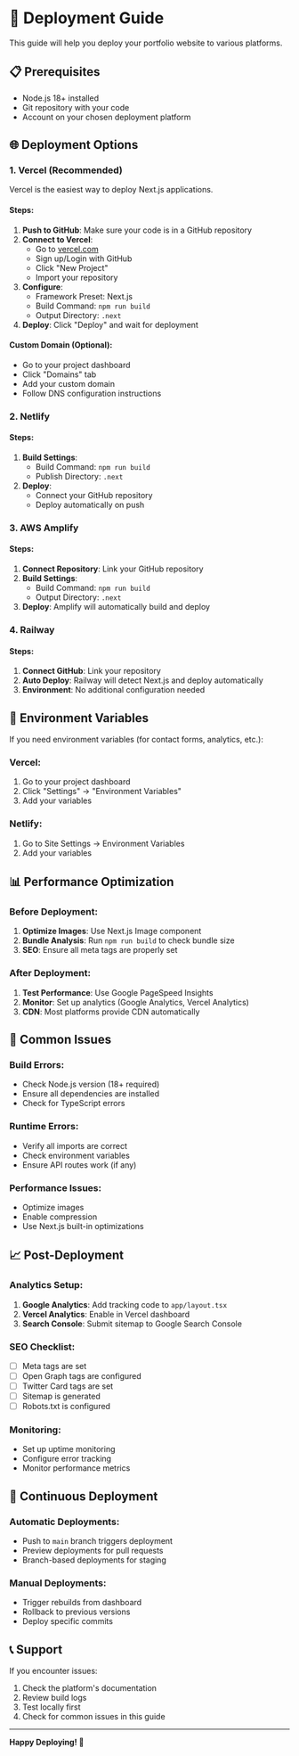 # 🚀 Deployment Guide

This guide will help you deploy your portfolio website to various platforms.

## 📋 Prerequisites

- Node.js 18+ installed
- Git repository with your code
- Account on your chosen deployment platform

## 🌐 Deployment Options

### 1. Vercel (Recommended)

Vercel is the easiest way to deploy Next.js applications.

#### Steps:
1. **Push to GitHub**: Make sure your code is in a GitHub repository
2. **Connect to Vercel**: 
   - Go to [vercel.com](https://vercel.com)
   - Sign up/Login with GitHub
   - Click "New Project"
   - Import your repository
3. **Configure**: 
   - Framework Preset: Next.js
   - Build Command: `npm run build`
   - Output Directory: `.next`
4. **Deploy**: Click "Deploy" and wait for deployment

#### Custom Domain (Optional):
- Go to your project dashboard
- Click "Domains" tab
- Add your custom domain
- Follow DNS configuration instructions

### 2. Netlify

#### Steps:
1. **Build Settings**:
   - Build Command: `npm run build`
   - Publish Directory: `.next`
2. **Deploy**:
   - Connect your GitHub repository
   - Deploy automatically on push

### 3. AWS Amplify

#### Steps:
1. **Connect Repository**: Link your GitHub repository
2. **Build Settings**:
   - Build Command: `npm run build`
   - Output Directory: `.next`
3. **Deploy**: Amplify will automatically build and deploy

### 4. Railway

#### Steps:
1. **Connect GitHub**: Link your repository
2. **Auto Deploy**: Railway will detect Next.js and deploy automatically
3. **Environment**: No additional configuration needed

## 🔧 Environment Variables

If you need environment variables (for contact forms, analytics, etc.):

### Vercel:
1. Go to your project dashboard
2. Click "Settings" → "Environment Variables"
3. Add your variables

### Netlify:
1. Go to Site Settings → Environment Variables
2. Add your variables

## 📊 Performance Optimization

### Before Deployment:
1. **Optimize Images**: Use Next.js Image component
2. **Bundle Analysis**: Run `npm run build` to check bundle size
3. **SEO**: Ensure all meta tags are properly set

### After Deployment:
1. **Test Performance**: Use Google PageSpeed Insights
2. **Monitor**: Set up analytics (Google Analytics, Vercel Analytics)
3. **CDN**: Most platforms provide CDN automatically

## 🚨 Common Issues

### Build Errors:
- Check Node.js version (18+ required)
- Ensure all dependencies are installed
- Check for TypeScript errors

### Runtime Errors:
- Verify all imports are correct
- Check environment variables
- Ensure API routes work (if any)

### Performance Issues:
- Optimize images
- Enable compression
- Use Next.js built-in optimizations

## 📈 Post-Deployment

### Analytics Setup:
1. **Google Analytics**: Add tracking code to `app/layout.tsx`
2. **Vercel Analytics**: Enable in Vercel dashboard
3. **Search Console**: Submit sitemap to Google Search Console

### SEO Checklist:
- [ ] Meta tags are set
- [ ] Open Graph tags are configured
- [ ] Twitter Card tags are set
- [ ] Sitemap is generated
- [ ] Robots.txt is configured

### Monitoring:
- Set up uptime monitoring
- Configure error tracking
- Monitor performance metrics

## 🔄 Continuous Deployment

### Automatic Deployments:
- Push to `main` branch triggers deployment
- Preview deployments for pull requests
- Branch-based deployments for staging

### Manual Deployments:
- Trigger rebuilds from dashboard
- Rollback to previous versions
- Deploy specific commits

## 📞 Support

If you encounter issues:
1. Check the platform's documentation
2. Review build logs
3. Test locally first
4. Check for common issues in this guide

---

**Happy Deploying! 🎉**
